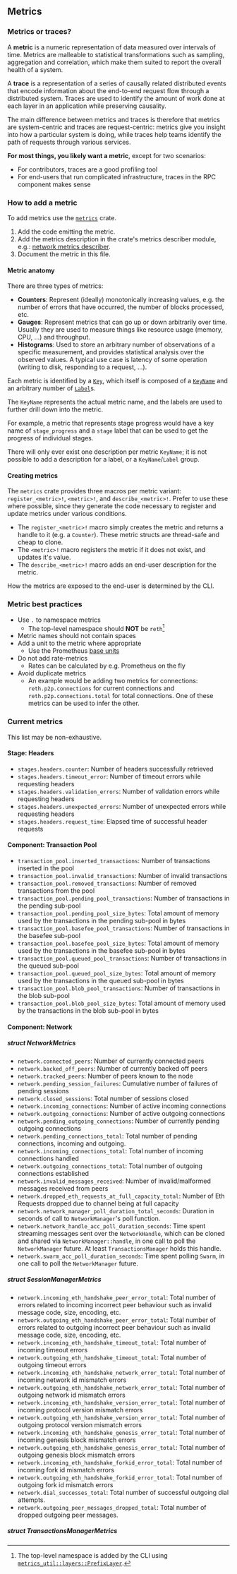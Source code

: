 ## Metrics

### Metrics or traces?

A **metric** is a numeric representation of data measured over intervals of time. Metrics are malleable to statistical transformations such as sampling, aggregation and correlation, which make them suited to report the overall health of a system.

A **trace** is a representation of a series of causally related distributed events that encode information about the end-to-end request flow through a distributed system. Traces are used to identify the amount of work done at each layer in an application while preserving causality.

The main difference between metrics and traces is therefore that metrics are system-centric and traces are request-centric: metrics give you insight into how a particular system is doing, while traces help teams identify the path of requests through various services.

**For most things, you likely want a metric**, except for two scenarios:

- For contributors, traces are a good profiling tool
- For end-users that run complicated infrastructure, traces in the RPC component makes sense

### How to add a metric

To add metrics use the [`metrics`][metrics] crate.

1. Add the code emitting the metric.
2. Add the metrics description in the crate's metrics describer module, e.g.: [network metrics describer](https://github.com/paradigmxyz/reth/blob/main/crates/net/network/src/metrics.rs).
3. Document the metric in this file.

#### Metric anatomy

There are three types of metrics:

- **Counters**: Represent (ideally) monotonically increasing values, e.g. the number of errors that have occurred, the number of blocks processed, etc.
- **Gauges**: Represent metrics that can go up or down arbitrarily over time. Usually they are used to measure things like resource usage (memory, CPU, ...) and throughput.
- **Histograms**: Used to store an arbitrary number of observations of a specific measurement, and provides statistical analysis over the observed values. A typical use case is latency of some operation (writing to disk, responding to a request, ...).

Each metric is identified by a [`Key`][metrics.Key], which itself is composed of a [`KeyName`][metrics.KeyName] and an arbitrary number of [`Label`][metrics.Label]s.

The `KeyName` represents the actual metric name, and the labels are used to further drill down into the metric.

For example, a metric that represents stage progress would have a key name of `stage_progress` and a `stage` label that can be used to get the progress of individual stages.

There will only ever exist one description per metric `KeyName`; it is not possible to add a description for a label, or a `KeyName`/`Label` group.

#### Creating metrics

The `metrics` crate provides three macros per metric variant: `register_<metric>!`, `<metric>!`, and `describe_<metric>!`. Prefer to use these where possible, since they generate the code necessary to register and update metrics under various conditions.

- The `register_<metric>!` macro simply creates the metric and returns a handle to it (e.g. a `Counter`). These metric structs are thread-safe and cheap to clone.
- The `<metric>!` macro registers the metric if it does not exist, and updates it's value.
- The `describe_<metric>!` macro adds an end-user description for the metric.

How the metrics are exposed to the end-user is determined by the CLI.

### Metric best practices

- Use `.` to namespace metrics
  - The top-level namespace should **NOT** be `reth`[^1]
- Metric names should not contain spaces
- Add a unit to the metric where appropriate
  - Use the Prometheus [base units][prom_base_units]
- Do not add rate-metrics
  - Rates can be calculated by e.g. Prometheus on the fly
- Avoid duplicate metrics
  - An example would be adding two metrics for connections: `reth.p2p.connections` for current connections and `reth.p2p.connections.total` for total connections. One of these metrics can be used to infer the other.

[^1]: The top-level namespace is added by the CLI using [`metrics_util::layers::PrefixLayer`][metrics_util.PrefixLayer].

### Current metrics

This list may be non-exhaustive.

#### Stage: Headers

- `stages.headers.counter`: Number of headers successfully retrieved
- `stages.headers.timeout_error`: Number of timeout errors while requesting headers
- `stages.headers.validation_errors`: Number of validation errors while requesting headers
- `stages.headers.unexpected_errors`: Number of unexpected errors while requesting headers
- `stages.headers.request_time`: Elapsed time of successful header requests

#### Component: Transaction Pool

- `transaction_pool.inserted_transactions`: Number of transactions inserted in the pool
- `transaction_pool.invalid_transactions`: Number of invalid transactions
- `transaction_pool.removed_transactions`: Number of removed transactions from the pool
- `transaction_pool.pending_pool_transactions`: Number of transactions in the pending sub-pool
- `transaction_pool.pending_pool_size_bytes`: Total amount of memory used by the transactions in the pending sub-pool in bytes
- `transaction_pool.basefee_pool_transactions`: Number of transactions in the basefee sub-pool
- `transaction_pool.basefee_pool_size_bytes`: Total amount of memory used by the transactions in the basefee sub-pool in bytes
- `transaction_pool.queued_pool_transactions`: Number of transactions in the queued sub-pool
- `transaction_pool.queued_pool_size_bytes`: Total amount of memory used by the transactions in the queued sub-pool in bytes
- `transaction_pool.blob_pool_transactions`: Number of transactions in the blob sub-pool
- `transaction_pool.blob_pool_size_bytes`: Total amount of memory used by the transactions in the blob sub-pool in bytes

#### Component: Network

##### struct NetworkMetrics
- `network.connected_peers`: Number of currently connected peers
- `network.backed_off_peers`: Number of currently backed off peers
- `network.tracked_peers`: Number of peers known to the node
- `network.pending_session_failures`: Cumulative number of failures of pending sessions
- `network.closed_sessions`: Total number of sessions closed
- `network.incoming_connections`: Number of active incoming connections
- `network.outgoing_connections`: Number of active outgoing connections
- `network.pending_outgoing_connections`: Number of currently pending outgoing connections
- `network.pending_connections_total`: Total number of pending connections, incoming and outgoing.
- `network.incoming_connections_total`: Total number of incoming connections handled
- `network.outgoing_connections_total`: Total number of outgoing connections established
- `network.invalid_messages_received`: Number of invalid/malformed messages received from peers
- `network.dropped_eth_requests_at_full_capacity_total`: Number of Eth Requests dropped due to channel being at full capacity
- `network.network_manager_poll_duration_total_seconds`: Duration in seconds of call to `NetworkManager`'s poll function.
- `network.network_handle_acc_poll_duration_seconds`: Time spent streaming messages sent over the `NetworkHandle`, which
can be cloned and shared via `NetworkManager::handle`, in one call to poll the `NetworkManager` future. At least `TransactionsManager` holds this handle.
- `network.swarm_acc_poll_duration_seconds`: Time spent polling `Swarm`, in one call to poll the `NetworkManager` future.

##### struct SessionManagerMetrics
- `network.incoming_eth_handshake_peer_error_total`: Total number of errors related to incoming incorrect peer behaviour such as invalid message code, size, encoding, etc.
- `network.outgoing_eth_handshake_peer_error_total`: Total number of errors related to outgoing incorrect peer behaviour such as invalid message code, size, encoding, etc.
- `network.incoming_eth_handshake_timeout_total`: Total number of incoming timeout errors
- `network.outgoing_eth_handshake_timeout_total`: Total number of outgoing timeout errors
- `network.incoming_eth_handshake_network_error_total`: Total number of incoming network id mismatch errors
- `network.outgoing_eth_handshake_network_error_total`: Total number of outgoing network id mismatch errors
- `network.incoming_eth_handshake_version_error_total`: Total number of incoming protocol version mismatch errors
- `network.outgoing_eth_handshake_version_error_total`: Total number of outgoing protocol version mismatch errors
- `network.incoming_eth_handshake_genesis_error_total`: Total number of incoming genesis block mismatch errors
- `network.outgoing_eth_handshake_genesis_error_total`: Total number of outgoing genesis block mismatch errors
- `network.incoming_eth_handshake_forkid_error_total`: Total number of incoming fork id mismatch errors
- `network.outgoing_eth_handshake_forkid_error_total`: Total number of outgoing fork id mismatch errors
- `network.dial_successes_total`: Total number of successful outgoing dial attempts.
- `network.outgoing_peer_messages_dropped_total`: Total number of dropped outgoing peer messages.

##### struct TransactionsManagerMetrics


[metrics]: https://docs.rs/metrics
[metrics.Key]: https://docs.rs/metrics/latest/metrics/struct.Key.html
[metrics.KeyName]: https://docs.rs/metrics/latest/metrics/struct.KeyName.html
[metrics.Label]: https://docs.rs/metrics/latest/metrics/struct.Label.html
[prom_base_units]: https://prometheus.io/docs/practices/naming/#base-units
[metrics_util.PrefixLayer]: https://docs.rs/metrics-util/latest/metrics_util/layers/struct.PrefixLayer.html
